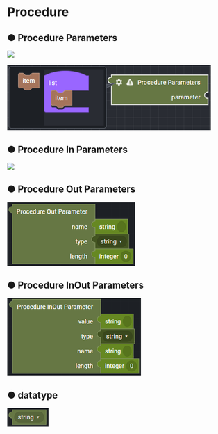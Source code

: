 # Procedure

## ● Procedure Parameters

![](https://gblobscdn.gitbook.com/assets%2F-Mbu2DYo1jNucxn3cJIz%2F-MdoLQ1VxvPHQ3CUqbr5%2F-MdoSxjVxbQ3VxIF8fnE%2Fimage.png?alt=media&token=2630a046-88e0-40a3-a0af-259bc55b8f73)

![](../../../.gitbook/assets/image%20%28279%29.png)

## ● Procedure In Parameters

![](https://gblobscdn.gitbook.com/assets%2F-Mbu2DYo1jNucxn3cJIz%2F-MdoLQ1VxvPHQ3CUqbr5%2F-MdoT1C2wGixDsztugi7%2Fimage.png?alt=media&token=71be4084-f7c2-4988-b6d1-8dcb3b027c14)

## ● Procedure Out Parameters

![](../../../.gitbook/assets/image%20%28275%29.png)

## ● Procedure InOut Parameters

![](../../../.gitbook/assets/image%20%28290%29.png)

## ● datatype

![](../../../.gitbook/assets/image%20%28223%29.png)


